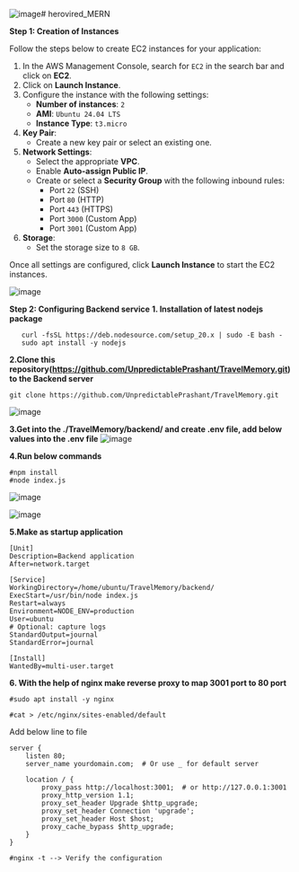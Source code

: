 ![image](https://github.com/user-attachments/assets/1ac565af-05bd-4d68-b6d1-518e892b9b83)# herovired_MERN

**Step 1: Creation of Instances**


Follow the steps below to create EC2 instances for your application:

1. In the AWS Management Console, search for `EC2` in the search bar and click on **EC2**.
2. Click on **Launch Instance**.
3. Configure the instance with the following settings:
   - **Number of instances**: `2`
   - **AMI**: `Ubuntu 24.04 LTS`
   - **Instance Type**: `t3.micro`
4. **Key Pair**:
   - Create a new key pair or select an existing one.
5. **Network Settings**:
   - Select the appropriate **VPC**.
   - Enable **Auto-assign Public IP**.
   - Create or select a **Security Group** with the following inbound rules:
     - Port `22` (SSH)
     - Port `80` (HTTP)
     - Port `443` (HTTPS)
     - Port `3000` (Custom App)
     - Port `3001` (Custom App)
6. **Storage**:
   - Set the storage size to `8 GB`.

Once all settings are configured, click **Launch Instance** to start the EC2 instances.


![image](https://github.com/user-attachments/assets/e649618a-3ba9-48b8-85f4-3acf1b41e174)


**Step 2: Configuring Backend service**
**1. Installation of latest nodejs package**
```
   curl -fsSL https://deb.nodesource.com/setup_20.x | sudo -E bash -
   sudo apt install -y nodejs
```

**2.Clone this repository(https://github.com/UnpredictablePrashant/TravelMemory.git) to the Backend server**
```
git clone https://github.com/UnpredictablePrashant/TravelMemory.git
```
![image](https://github.com/user-attachments/assets/c475e229-3ca6-4777-94e2-dc8ebe9e9878)

**3.Get into the ./TravelMemory/backend/ and create .env file, add below values into the .env file**
![image](https://github.com/user-attachments/assets/f8bfb644-bd9c-4f50-8740-2b3def21c0f2)

**4.Run below commands**
```
#npm install
#node index.js
```
![image](https://github.com/user-attachments/assets/6c57de43-cddc-4801-9f1b-2d213568d667)

![image](https://github.com/user-attachments/assets/29c9ce69-5563-48d6-be55-1fec30a1c71a)


**5.Make as startup application**
```
[Unit]
Description=Backend application
After=network.target

[Service]
WorkingDirectory=/home/ubuntu/TravelMemory/backend/
ExecStart=/usr/bin/node index.js
Restart=always
Environment=NODE_ENV=production
User=ubuntu
# Optional: capture logs
StandardOutput=journal
StandardError=journal

[Install]
WantedBy=multi-user.target
```
**6. With the help of nginx make reverse proxy to map 3001 port to 80 port**
```
#sudo apt install -y nginx
```
```
#cat > /etc/nginx/sites-enabled/default
```

Add below line to file

```
server {
    listen 80;
    server_name yourdomain.com;  # Or use _ for default server

    location / {
        proxy_pass http://localhost:3001;  # or http://127.0.0.1:3001
        proxy_http_version 1.1;
        proxy_set_header Upgrade $http_upgrade;
        proxy_set_header Connection 'upgrade';
        proxy_set_header Host $host;
        proxy_cache_bypass $http_upgrade;
    }
}
```
```
#nginx -t --> Verify the configuration
```





